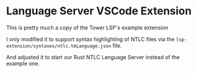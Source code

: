 # Language Server VSCode Extension

This is pretty much a copy of the Tower LSP's example extension

I only modified it to support syntax highlighting of NTLC files via the `lsp-extension/syntaxes/ntlc.tmLanguage.json` file.

And adjusted it to start our Rust NTLC Language Server instead of the example one.
